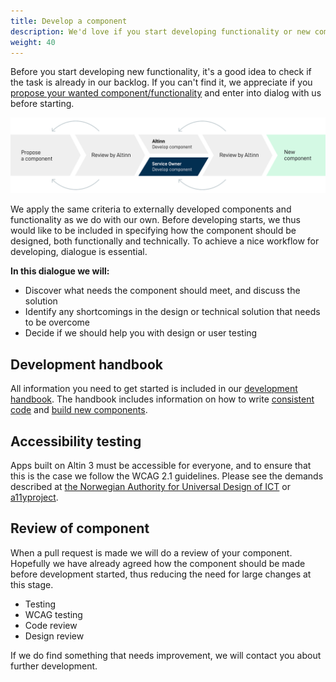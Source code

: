 ```yaml
---
title: Develop a component
description: We'd love if you start developing functionality or new components that Altinn has approved. We do however appreciate if you plan your work together with us before starting. 
weight: 40
---
```


Before you start developing new functionality, it's a good idea to check if the task is already in our backlog.
If you can't find it, we appreciate if you [propose your wanted component/functionality](../propose-component/) 
and enter into dialog with us before starting.

![Contributing process](contribute-develop-en.svg "The preferred process when components are developed")

We apply the same criteria to externally developed components and functionality as we do with our own. Before developing
starts, we thus would like to be included in specifying how the component should be designed, both functionally and technically.
To achieve a nice workflow for developing, dialogue is essential.

**In this dialogue we will:**

- Discover what needs the component should meet, and discuss the solution
- Identify any shortcomings in the design or technical solution that needs to be overcome
- Decide if we should help you with design or user testing

## Development handbook
All information you need to get started is included in our [development handbook](../handbook/). The handbook includes
information on how to write [consistent code](/community/contributing/handbook/front-end/routine/) and [build new components](/community/contributing/handbook/front-end/new-component/).

## Accessibility testing

Apps built on Altin 3 must be accessible for everyone, and to ensure that this is the case we follow the
WCAG 2.1 guidelines. Please see the demands described at [the Norwegian Authority for Universal Design of ICT](https://www.uutilsynet.no/english/checking-your-own-website/916) 
or [a11yproject](https://www.a11yproject.com/checklist/).

## Review of component

When a pull request is made we will do a review of your component. Hopefully we have already agreed
how the component should be made before development started, thus reducing the need for large changes at this stage.

- Testing
- WCAG testing
- Code review
- Design review

If we do find something that needs improvement, we will contact you about further development.
